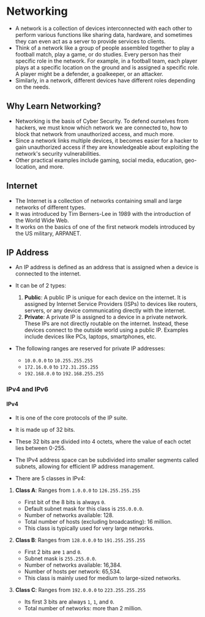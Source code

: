 # Networking

- A network is a collection of devices interconnected with each other to perform various functions like sharing data, hardware, and sometimes they can even act as a server to provide services to clients.
- Think of a network like a group of people assembled together to play a football match, play a game, or do studies. Every person has their specific role in the network. For example, in a football team, each player plays at a specific location on the ground and is assigned a specific role. A player might be a defender, a goalkeeper, or an attacker. 
- Similarly, in a network, different devices have different roles depending on the needs.

## Why Learn Networking?

- Networking is the basis of Cyber Security. To defend ourselves from hackers, we must know which network we are connected to, how to block that network from unauthorized access, and much more.
- Since a network links multiple devices, it becomes easier for a hacker to gain unauthorized access if they are knowledgeable about exploiting the network's security vulnerabilities.
- Other practical examples include gaming, social media, education, geo-location, and more.

## Internet

- The Internet is a collection of networks containing small and large networks of different types.
- It was introduced by Tim Berners-Lee in 1989 with the introduction of the World Wide Web.
- It works on the basics of one of the first network models introduced by the US military, ARPANET.

## IP Address

- An IP address is defined as an address that is assigned when a device is connected to the internet.
- It can be of 2 types:
  1. **Public**: A public IP is unique for each device on the internet. It is assigned by Internet Service Providers (ISPs) to devices like routers, servers, or any device communicating directly with the internet.
  2. **Private**: A private IP is assigned to a device in a private network. These IPs are not directly routable on the internet. Instead, these devices connect to the outside world using a public IP. Examples include devices like PCs, laptops, smartphones, etc.

- The following ranges are reserved for private IP addresses:
  - `10.0.0.0` to `10.255.255.255`
  - `172.16.0.0` to `172.31.255.255`
  - `192.168.0.0` to `192.168.255.255`

### IPv4 and IPv6

#### IPv4
- It is one of the core protocols of the IP suite.
- It is made up of 32 bits.
- These 32 bits are divided into 4 octets, where the value of each octet lies between 0-255.
- The IPv4 address space can be subdivided into smaller segments called subnets, allowing for efficient IP address management.

- There are 5 classes in IPv4:

1. **Class A**: Ranges from `1.0.0.0` to `126.255.255.255`
   - First bit of the 8 bits is always `0`.
   - Default subnet mask for this class is `255.0.0.0`.
   - Number of networks available: 128.
   - Total number of hosts (excluding broadcasting): 16 million.
   - This class is typically used for very large networks.

2. **Class B**: Ranges from `128.0.0.0` to `191.255.255.255`
   - First 2 bits are `1` and `0`.
   - Subnet mask is `255.255.0.0`.
   - Number of networks available: 16,384.
   - Number of hosts per network: 65,534.
   - This class is mainly used for medium to large-sized networks.

3. **Class C**: Ranges from `192.0.0.0` to `223.255.255.255`
   - Its first 3 bits are always `1`, `1`, and `0`.
   - Total number of networks: more than 2 million.
